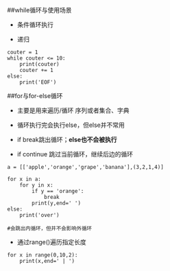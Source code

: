 ##while循环与使用场景

- 条件循环执行

- 递归

```
couter = 1
while couter <= 10:
    print(couter)
    couter += 1
else:
    print('EOF')
```



##for与for-else循环

- 主要是用来遍历/循环 序列或者集合、字典

- 循环执行完会执行else，但else并不常用

- if break跳出循环；**else也不会被执行**

- if continue 跳过当前循环，继续后边的循环

```
a = [['apple','orange','grape','banana'],(3,2,1,4)]

for x in a:
    for y in x:
        if y == 'orange':
            break
        print(y,end=' ')
else:
    print('over')
    
#会跳出内循环，但并不会影响外循环
```

- 通过range()遍历指定长度

```
for x in range(0,10,2):
    print(x,end=' | ')
```



